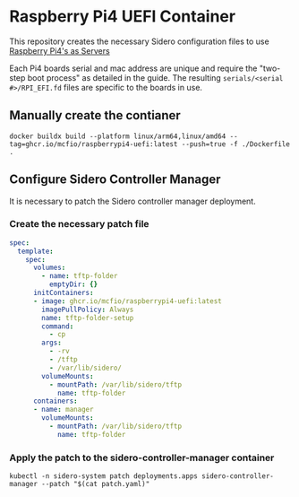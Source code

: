 # Raspberry Pi4 UEFI Container

This repository creates the necessary Sidero configuration files to use [Raspberry Pi4's as Servers](https://www.sidero.dev/docs/v0.4/guides/rpi4-as-servers)

Each Pi4 boards serial and mac address are unique and require the "two-step boot process" as detailed in the guide. The resulting `serials/<serial #>/RPI_EFI.fd` files are specific to the boards in use.

## Manually create the contianer

```shell
docker buildx build --platform linux/arm64,linux/amd64 --tag=ghcr.io/mcfio/raspberrypi4-uefi:latest --push=true -f ./Dockerfile .
```

## Configure Sidero Controller Manager

It is necessary to patch the Sidero controller manager deployment.

### Create the necessary patch file

```yaml
spec:
  template:
    spec:
      volumes:
        - name: tftp-folder
          emptyDir: {}
      initContainers:
      - image: ghcr.io/mcfio/raspberrypi4-uefi:latest
        imagePullPolicy: Always
        name: tftp-folder-setup
        command:
          - cp
        args:
          - -rv
          - /tftp
          - /var/lib/sidero/
        volumeMounts:
          - mountPath: /var/lib/sidero/tftp
            name: tftp-folder
      containers:
      - name: manager
        volumeMounts:
          - mountPath: /var/lib/sidero/tftp
            name: tftp-folder
```

### Apply the patch to the sidero-controller-manager container

```shell
kubectl -n sidero-system patch deployments.apps sidero-controller-manager --patch "$(cat patch.yaml)"
```

